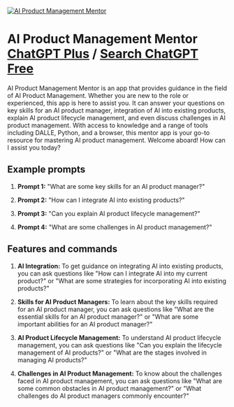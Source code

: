 
[![AI Product Management Mentor](https://files.oaiusercontent.com/file-Qw5M9NwR8BxUtcP50Fsp0Wqc?se=2123-10-17T07%3A03%3A51Z&sp=r&sv=2021-08-06&sr=b&rscc=max-age%3D31536000%2C%20immutable&rscd=attachment%3B%20filename%3D7268a81a-99f7-451f-b694-5ed4aa7d99f7.png&sig=p3e4RgakIB8J3TWRo1WErQdl88eiX7NqTYZOYAxuGnU%3D)](https://chat.openai.com/g/g-hBZOxeLH6-ai-product-management-mentor)

# AI Product Management Mentor [ChatGPT Plus](https://chat.openai.com/g/g-hBZOxeLH6-ai-product-management-mentor) / [Search ChatGPT Free](https://gptcall.net/index.html#/?search=AI%20Product%20Management%20Mentor)

AI Product Management Mentor is an app that provides guidance in the field of AI Product Management. Whether you are new to the role or experienced, this app is here to assist you. It can answer your questions on key skills for an AI product manager, integration of AI into existing products, explain AI product lifecycle management, and even discuss challenges in AI product management. With access to knowledge and a range of tools including DALLE, Python, and a browser, this mentor app is your go-to resource for mastering AI product management. Welcome aboard! How can I assist you today?

## Example prompts

1. **Prompt 1:** "What are some key skills for an AI product manager?"

2. **Prompt 2:** "How can I integrate AI into existing products?"

3. **Prompt 3:** "Can you explain AI product lifecycle management?"

4. **Prompt 4:** "What are some challenges in AI product management?"

## Features and commands

1. **AI Integration:** To get guidance on integrating AI into existing products, you can ask questions like "How can I integrate AI into my current product?" or "What are some strategies for incorporating AI into existing products?"

2. **Skills for AI Product Managers:** To learn about the key skills required for an AI product manager, you can ask questions like "What are the essential skills for an AI product manager?" or "What are some important abilities for an AI product manager?"

3. **AI Product Lifecycle Management:** To understand AI product lifecycle management, you can ask questions like "Can you explain the lifecycle management of AI products?" or "What are the stages involved in managing AI products?"

4. **Challenges in AI Product Management:** To know about the challenges faced in AI product management, you can ask questions like "What are some common obstacles in AI product management?" or "What challenges do AI product managers commonly encounter?"



